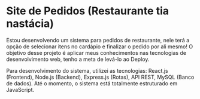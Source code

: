 # Site de Pedidos (Restaurante tia nastácia)
Estou desenvolvendo um sistema para pedidos de restaurante, nele terá a opção de selecionar itens no cardápio e finalizar o pedido por ali mesmo! O objetivo desse projeto é aplicar meus conhecimentos nas tecnologias de desenvolvimento web, tenho a meta de levá-lo ao Deploy.

Para desenvolvimento do sistema, utilizei as tecnologias: React.js (Frontend), Node.js (Backend), Express.js (Rotas), API REST, MySQL (Banco de dados). Até o momento, o sistema está totalmente estruturado em JavaScript.

